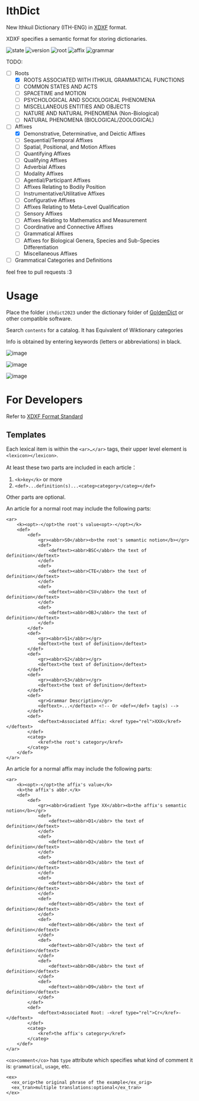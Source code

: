 # IthDict
New Ithkuil Dictionary (ITH-ENG) in [XDXF](https://github.com/soshial/xdxf_makedict) format.

XDXF specifies a semantic format for storing dictionaries.

![state](https://img.shields.io/badge/STATE-In%20Progress-green)
![version](https://img.shields.io/badge/VERSION-0.0.3-red)
![root](https://img.shields.io/badge/ROOT-v0.5.1-informational)
![affix](https://img.shields.io/badge/AFFIX-v1.0-informational)
![grammar](https://img.shields.io/badge/GRAMMAR-v1.2-informational)

TODO:
- [ ] Roots
  - [x] ROOTS ASSOCIATED WITH ITHKUIL GRAMMATICAL FUNCTIONS
  - [ ] COMMON STATES AND ACTS
  - [ ] SPACETIME and MOTION
  - [ ] PSYCHOLOGICAL AND SOCIOLOGICAL PHENOMENA
  - [ ] MISCELLANEOUS ENTITIES AND OBJECTS
  - [ ] NATURE AND NATURAL PHENOMENA (Non-Biological)
  - [ ] NATURAL PHENOMENA (BIOLOGICAL/ZOOLOGICAL)
- [ ] Affixes
  - [x] Demonstrative, Determinative, and Deictic Affixes
  - [ ] Sequential/Temporal Affixes
  - [ ] Spatial, Positional, and Motion Affixes
  - [ ] Quantifying Affixes
  - [ ] Qualifying Affixes
  - [ ] Adverbial Affixes
  - [ ] Modality Affixes
  - [ ] Agential/Participant Affixes
  - [ ] Affixes Relating to Bodily Position
  - [ ] Instrumentative/Utilitative Affixes
  - [ ] Configurative Affixes
  - [ ] Affixes Relating to Meta-Level Qualification
  - [ ] Sensory Affixes
  - [ ] Affixes Relating to Mathematics and Measurement
  - [ ] Coordinative and Connective Affixes
  - [ ] Grammatical Affixes
  - [ ] Affixes for Biological Genera, Species and Sub-Species Differentiation
  - [ ] Miscellaneous Affixes
- [ ] Grammatical Categories and Definitions 

feel free to pull requests :3

# Usage

Place the folder `ithdict2023` under the dictionary folder of [GoldenDict](https://github.com/xiaoyifang/goldendict/releases) or other compatible software.

Search `contents` for a catalog. It has Equivalent of Wiktionary categories

Info is obtained by entering keywords (letters or abbreviations) in black. 

![image](https://user-images.githubusercontent.com/12672523/212503498-d96a6f20-a401-4c47-9099-35b59d7f51c4.png)

![image](https://user-images.githubusercontent.com/12672523/212503459-4241e75b-973f-4dfa-b61d-2d6230b8d1b3.png)

![image](https://user-images.githubusercontent.com/12672523/212503477-4206ad27-2660-410b-bb61-5f319e4818ba.png)

# For Developers

Refer to [XDXF Format Standard](https://github.com/soshial/xdxf_makedict/tree/master/format_standard)

## Templates

Each lexical item is within the `<ar>…</ar>` tags, their upper level element is `<lexicon></lexicon>`.

At least these two parts are included in each article：

1. `<k>key</k>` or more
2. `<def>...definition(s)...<categ>category</categ></def>`

Other parts are optional.

An article for a normal root may include the following parts:

```
<ar>
    <k><opt>-</opt>the root's value<opt>-</opt></k>
    <def>
        <def>
            <gr><abbr>S0</abbr><b>the root's semantic notion</b></gr>
            <def>
                <deftext><abbr>BSC</abbr> the text of definition</deftext>
            </def>
            <def>
                <deftext><abbr>CTE</abbr> the text of definition</deftext>
            </def>
            <def>
                <deftext><abbr>CSV</abbr> the text of definition</deftext>
            </def>
            <def>
                <deftext><abbr>OBJ</abbr> the text of definition</deftext>
            </def>
        </def>
        <def>
            <gr><abbr>S1</abbr></gr>
            <deftext>the text of definition</deftext>
        </def>
        <def>
            <gr><abbr>S2</abbr></gr>
            <deftext>the text of definition</deftext>
        </def>
        <def>
            <gr><abbr>S3</abbr></gr>
            <deftext>the text of definition</deftext>
        </def>
        <def>
            <gr>Grammar Description</gr>
            <deftext>...</deftext> <!-- Or <def></def> tag(s) -->
        </def>
        <def>
            <deftext>Associated Affix: <kref type="rel">XXX</kref></deftext>
        </def>
        <categ>
            <kref>the root's category</kref>
        </categ>
    </def>
</ar>
```

An article for a normal affix may include the following parts:

```
<ar>
    <k><opt>-</opt>the affix's value</k>
    <k>the affix's abbr.</k>
    <def>
        <def>
            <gr><abbr>Gradient Type XX</abbr><b>the affix's semantic notion</b></gr>
            <def>
                <deftext><abbr>D1</abbr> the text of definition</deftext>
            </def>
            <def>
                <deftext><abbr>D2</abbr> the text of definition</deftext>
            </def>
            <def>
                <deftext><abbr>D3</abbr> the text of definition</deftext>
            </def>
            <def>
                <deftext><abbr>D4</abbr> the text of definition</deftext>
            </def>
            <def>
                <deftext><abbr>D5</abbr> the text of definition</deftext>
            </def>
            <def>
                <deftext><abbr>D6</abbr> the text of definition</deftext>
            </def>
            <def>
                <deftext><abbr>D7</abbr> the text of definition</deftext>
            </def>
            <def>
                <deftext><abbr>D8</abbr> the text of definition</deftext>
            </def>
            <def>
                <deftext><abbr>D9</abbr> the text of definition</deftext>
            </def>
        </def>
        <def>
            <deftext>Associated Root: -<kref type="rel">Cr</kref>-</deftext>
        </def>
        <categ>
            <kref>the affix's category</kref>
        </categ>
    </def>
</ar>
```

`<co>comment</co>` has `type` attribute which specifies what kind of comment it is: `grammatical`, `usage`, etc.

```
<ex>
  <ex_orig>the original phrase of the example</ex_orig>
  <ex_tran>multiple translations:optional</ex_tran>
</ex>
```


